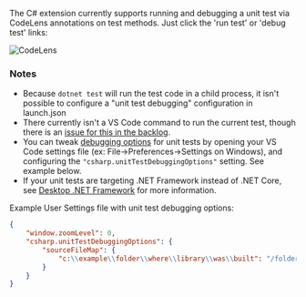 The C# extension currently supports running and debugging a unit test via CodeLens annotations on test methods. Just click the 'run test' or 'debug test' links:

![CodeLens](https://raw.githubusercontent.com/wiki/OmniSharp/omnisharp-vscode/images/unit-test-codelens.png)

### Notes

* Because `dotnet test` will run the test code in a child process, it isn't possible to configure a "unit test debugging" configuration in launch.json
* There currently isn't a VS Code command to run the current test, though there is an [issue for this in the backlog](https://github.com/OmniSharp/omnisharp-vscode/issues/421).
* You can tweak [debugging options](https://github.com/OmniSharp/omnisharp-vscode/blob/master/debugger-launchjson.md) for unit tests by opening your VS Code settings file (ex: File->Preferences->Settings on Windows), and configuring the `"csharp.unitTestDebuggingOptions"` setting. See example below.
* If your unit tests are targeting .NET Framework instead of .NET Core, see [Desktop .NET Framework](https://github.com/OmniSharp/omnisharp-vscode/wiki/Desktop-.NET-Framework) for more information.

Example User Settings file with unit test debugging options:

```json
{
    "window.zoomLevel": 0,
    "csharp.unitTestDebuggingOptions": {
        "sourceFileMap": {
            "c:\\example\\folder\\where\\library\\was\\built": "/folder/where/my/library/is/now"
        }
    }
}
```
